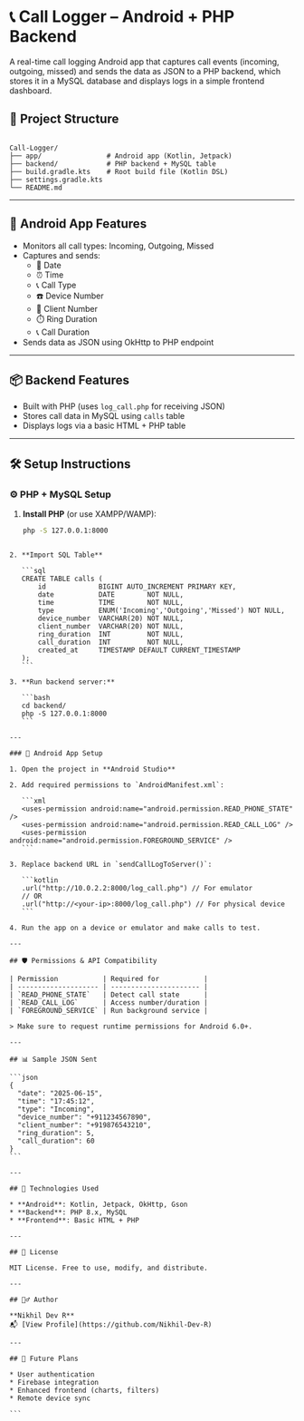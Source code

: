 # 📞 Call Logger – Android + PHP Backend

A real-time call logging Android app that captures call events (incoming, outgoing, missed) and sends the data as JSON to a PHP backend, which stores it in a MySQL database and displays logs in a simple frontend dashboard.


## 🔧 Project Structure

```

Call-Logger/
├── app/                # Android app (Kotlin, Jetpack)
├── backend/            # PHP backend + MySQL table
├── build.gradle.kts    # Root build file (Kotlin DSL)
├── settings.gradle.kts
└── README.md

````

---

## 📱 Android App Features

- Monitors all call types: Incoming, Outgoing, Missed
- Captures and sends:
  - 📅 Date
  - ⏰ Time
  - 📞 Call Type
  - ☎️ Device Number
  - 📲 Client Number
  - ⏱️ Ring Duration
  - 📞 Call Duration
- Sends data as JSON using OkHttp to PHP endpoint

---

## 📦 Backend Features

- Built with PHP (uses `log_call.php` for receiving JSON)
- Stores call data in MySQL using `calls` table
- Displays logs via a basic HTML + PHP table

---

## 🛠️ Setup Instructions

### ⚙️ PHP + MySQL Setup

1. **Install PHP** (or use XAMPP/WAMP):
   ```bash
   php -S 127.0.0.1:8000
````

2. **Import SQL Table**

   ```sql
   CREATE TABLE calls (
       id             BIGINT AUTO_INCREMENT PRIMARY KEY,
       date           DATE        NOT NULL,
       time           TIME        NOT NULL,
       type           ENUM('Incoming','Outgoing','Missed') NOT NULL,
       device_number  VARCHAR(20) NOT NULL,
       client_number  VARCHAR(20) NOT NULL,
       ring_duration  INT         NOT NULL,
       call_duration  INT         NOT NULL,
       created_at     TIMESTAMP DEFAULT CURRENT_TIMESTAMP
   );
   ```

3. **Run backend server:**

   ```bash
   cd backend/
   php -S 127.0.0.1:8000
   ```

---

### 🤖 Android App Setup

1. Open the project in **Android Studio**

2. Add required permissions to `AndroidManifest.xml`:

   ```xml
   <uses-permission android:name="android.permission.READ_PHONE_STATE" />
   <uses-permission android:name="android.permission.READ_CALL_LOG" />
   <uses-permission android:name="android.permission.FOREGROUND_SERVICE" />
   ```

3. Replace backend URL in `sendCallLogToServer()`:

   ```kotlin
   .url("http://10.0.2.2:8000/log_call.php") // For emulator
   // OR
   .url("http://<your-ip>:8000/log_call.php") // For physical device
   ```

4. Run the app on a device or emulator and make calls to test.

---

## 🛡️ Permissions & API Compatibility

| Permission           | Required for           |
| -------------------- | ---------------------- |
| `READ_PHONE_STATE`   | Detect call state      |
| `READ_CALL_LOG`      | Access number/duration |
| `FOREGROUND_SERVICE` | Run background service |

> Make sure to request runtime permissions for Android 6.0+.

---

## 📊 Sample JSON Sent

```json
{
  "date": "2025-06-15",
  "time": "17:45:12",
  "type": "Incoming",
  "device_number": "+911234567890",
  "client_number": "+919876543210",
  "ring_duration": 5,
  "call_duration": 60
}
```

---

## 🧠 Technologies Used

* **Android**: Kotlin, Jetpack, OkHttp, Gson
* **Backend**: PHP 8.x, MySQL
* **Frontend**: Basic HTML + PHP

---

## 📁 License

MIT License. Free to use, modify, and distribute.

---

## 🙋‍♂️ Author

**Nikhil Dev R**
📬 [View Profile](https://github.com/Nikhil-Dev-R)

---

## 📌 Future Plans

* User authentication
* Firebase integration
* Enhanced frontend (charts, filters)
* Remote device sync

```
